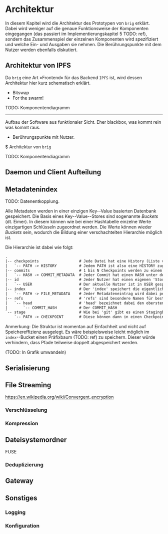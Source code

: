 # Architektur

In diesem Kapitel wird die Architektur des Prototypen von ``brig`` erklärt.
Dabei wird weniger auf die genaue Funktionsweise der Komponenten eingegangen
(das passiert im Implementierungskapitel 5 TODO: ref), sondern das
Zusammenspiel der einzelnen Komponenten wird spezifiziert und welche Ein- und
Ausgaben sie nehmen. Die Berührungspunkte mit dem Nutzer werden ebenfalls
diskutiert.

## Architektur von IPFS

Da ``brig`` eine Art »Frontend« für das Backend ``IPFS`` ist, wird dessen
Architektur hier kurz schematisch erklärt.

- Bitswap
- For the swarm!

TODO: Komponentendiagramm

-----

Aufbau der Software aus funktionaler Sicht.
Eher blackbox, was kommt rein was kommt raus.

- Berührungspunkte mit Nutzer.

$ Architektur von ``brig``

TODO: Komponentendiagramm

## Daemon und Client Aufteilung

## Metadatenindex

TODO: Datenentkopplung.

Alle Metadaten werden in einer einzigen Key--Value basierten Datenbank gespeichert.
Die Basis eines Key--Value--Stores sind sogenannte *Buckets* (dt. Eimer).
In diesem können wie bei einer Hashtabelle einzelne Werte einzigartigen
Schlüsseln zugeordnet werden. Die Werte können wieder *Buckets* sein,
wodurch die Bildung einer verschachtelten Hierarchie möglich ist.

Die Hierarchie ist dabei wie folgt:


```html
.
|-- checkpoints                  # Jede Datei hat eine History (Liste von Checkpoints)
|   `-- PATH -> HISTORY          # Jedem PATH ist also eine HISTORY zugeordnet.
|-- commits                      # 1 bis N Checkpoints werden zu einem Commit gepackt.
|   `-- HASH -> COMMIT_METADATA  # Jeder Commit hat einen HASH unter dem Metadaten sind.
|-- id                           # Jeder Nutzer hat einen eigenen 'Store'.
|   `-- USER                     # Der aktuelle Nutzer ist in USER gespeichert.
|-- index                        # Der 'index' speichert die eigentlichen Datei-Metadaten.
|   `-- PATH -> FILE_METADATA    # Jeder Metadateneintrag wird dabei per Pfad referenziert.
|-- refs                         # 'refs' sind besondere Namen für bestimmte COMMITS.
|   `-- head                     # 'head' bezeichnet dabei den obersten/aktuellsten Commit.
|       `-- COMMIT_HASH          # Der COMMIT_HASH
`-- stage                        # Wie bei 'git' gibt es einen Stagingbereich mit Checkpoints.
    `-- PATH -> CHECKPOINT       # Diese können dann in einen Checkpoint zusammengefasst werden.
```

Anmerkung: Die Struktur ist momentan auf Einfachheit und nicht auf Speichereffizienz ausgelegt.
Es wäre beispielsweise leicht möglich im ``index``--Bucket einen Präfixbaum (TODO: ref) zu speichern.
Dieser würde verhindern, dass Pfade teilweise doppelt abgespeichert werden.

(TODO: In Grafik umwandeln)

## Serialisierung

## File Streaming


https://en.wikipedia.org/wiki/Convergent_encryption

### Verschlüsselung

### Kompression

## Dateisystemordner

FUSE

### Deduplizierung

## Gateway

## Sonstiges

### Logging

### Konfiguration
